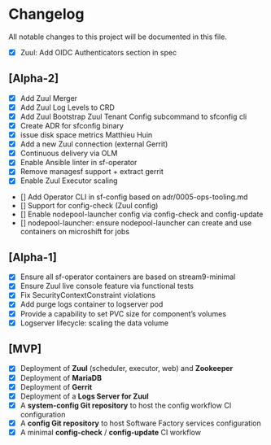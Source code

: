 # Changelog

All notable changes to this project will be documented in this file.

- [X] Zuul: Add OIDC Authenticators section in spec

## [Alpha-2]

- [X] Add Zuul Merger
- [X] Add Zuul Log Levels to CRD
- [X] Add Zuul Bootstrap Zuul Tenant Config subcommand to sfconfig cli
- [X] Create ADR for sfconfig binary
- [X] issue disk space metrics	Matthieu Huin
- [X] Add a new Zuul connection (external Gerrit)
- [X] Continuous delivery via OLM
- [X] Enable Ansible linter in sf-operator
- [X] Remove managesf support + extract gerrit
- [X] Enable Zuul Executor scaling
- [] Add Operator CLI in sf-config based on adr/0005-ops-tooling.md
- [] Support for config-check (Zuul config)
- [] Enable nodepool-launcher config via config-check and config-update
- [] nodepool-launcher: ensure nodepool-launcher can create and use containers on microshift for jobs

## [Alpha-1]

- [X] Ensure all sf-operator containers are based on stream9-minimal
- [X] Ensure Zuul live console feature via functional tests
- [X] Fix SecurityContextConstraint violations
- [X] Add purge logs container to logserver pod
- [X] Provide a capability to set PVC size for component’s volumes
- [X] Logserver lifecycle: scaling the data volume

## [MVP]

- [X] Deployment of **Zuul** (scheduler, executor, web) and **Zookeeper**
- [X] Deployment of **MariaDB**
- [X] Deployment of **Gerrit**
- [X] Deployment of a **Logs Server for Zuul**
- [X] A **system-config Git repository** to host the config workflow CI configuration
- [X] A **config Git repository** to host Software Factory services configuration
- [X] A minimal **config-check** / **config-update** CI workflow
